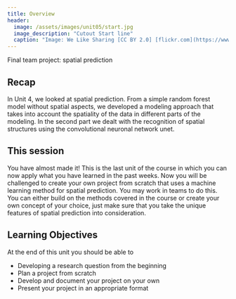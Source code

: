 ```yaml
---
title: Overview
header:
  image: /assets/images/unit05/start.jpg
  image_description: "Cutout Start line"
  caption: "Image: We Like Sharing [CC BY 2.0] [flickr.com](https://www.flickr.com/photos/welikesharing/51108580972/in/photostream/)"
---
```


Final team project: spatial prediction

## Recap
In Unit 4, we looked at spatial prediction. From a simple random forest model without spatial aspects, we developed a modeling approach that takes into account the spatiality of the data in different parts of the modeling. In the second part we dealt with the recognition of spatial structures using the convolutional neuronal network unet.


## This session

You have almost made it!  This is the last unit of the course in which you can now apply what you have learned in the past weeks. 
Now you will be challenged to create your own project from scratch that uses a machine learning method for spatial prediction. You may work in teams to do this. You can either build on the methods covered in the course or create your own concept of your choice, just make sure that you take the unique features of spatial prediction into consideration.



## Learning Objectives

At the end of this unit you should be able to
* Developing a research question from the beginning
* Plan a project from scratch
* Develop and document your project on your own
* Present your project in an appropriate format




